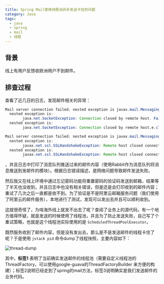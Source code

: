 ```yaml
---
title: Spring Mail使用线程池异步发送卡住的问题
category: Java
tags:
  - java
  - spring
  - mail
  - 线程
---
```


## 背景

线上有用户反馈收欧洲用户不到邮件。

## 排查过程

查看了近几日的日志，发现邮件相关的异常：

```java
Mail server connection failed; nested exception is javax.mail.MessagingException: Can't send command to SMTP host;
  nested exception is:
        java.net.SocketException: Connection closed by remote host. Failed messages: javax.mail.MessagingException: Can't send command to SMTP host;
  nested exception is:
        java.net.SocketException: Connection closed by remote host,e.class = class org.springframework.mail.MailSendException
```

```java
Mail server connection failed; nested exception is javax.mail.MessagingException: Could not connect to SMTP host: smtpdm.aliyun.com, port: 465;
  nested exception is:
        javax.net.ssl.SSLHandshakeException: Remote host closed connection during handshake. Failed messages: javax.mail.MessagingException: Could not connect to SMTP host: smtpdm.aliyun.com, port: 465;
  nested exception is:
        javax.net.ssl.SSLHandshakeException: Remote host closed connection during handshake,e.class = class org.springframework.mail.MailSendException
```

，并且日志中打印了消息队列推送过来的邮件内容（使用Rabbit作为消息队列将消息推送到发邮件的模块）。根据日志错误描述，是网络问题导致邮件发送失败。

然后我又在线上环境中通过忘记密码功能将重置密码的验证码发送到邮箱，结果等了半天也没收到，并且日志中也没有相关错误，但是还是会打印收到的邮件内容；重试了几次之后一直都是收不到。为了验证是不是阿里云邮箱服务问题（我们使用了阿里云的邮件服务），本地进行了测试，发现可以发出去并且可以顺利收到。

这就很奇怪了，为啥海外线上就发不出去了呢？查阅了业务上的源代码，有一个地方值得怀疑，就是发送的时候使用了线程池，并且为了防止发送失败，自己写了个重试策略，也就是这个线程池实际使用的是 `ScheduledThreadPoolExecutor`。

既然服务收到了邮件内容，但是没有发出去，那么是不是发送邮件的线程卡住了呢？于是使用 `jstack pid` 命令dump了线程快照，主要内容如下：

![thread-dump](https://public-links.todu.top/1589644656.png?imageMogr2/thumbnail/!100p)

其中，**标签1** 表明了当前确实发送邮件的线程池（需要自定义线程池的ThreadFactory，可以使用google-guava的ThreadFactoryBuilder 来方便的构建）；标签2说明已经走到了spring的mail方法，标签3说明确实是我们发送邮件的业务代码。
